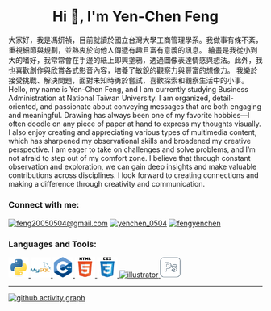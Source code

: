 <h1 align="center">Hi 👋, I'm Yen-Chen Feng</h1>

<p>大家好，我是馮妍禎，目前就讀於國立台灣大學工商管理學系。我做事有條不紊，重視細節與規劃，並熱衷於向他人傳遞有趣且富有意義的訊息。
繪畫是我從小到大的嗜好，我常常會在手邊的紙上即興塗鴉，透過圖像表達情感與想法。此外，我也喜歡創作與欣賞各式影音內容，培養了敏銳的觀察力與豐富的想像力。
我樂於接受挑戰、解決問題，面對未知時勇於嘗試，喜歡探索和觀察生活中的小事。
Hello, my name is Yen-Chen Feng, and I am currently studying Business Administration at National Taiwan University. I am organized, detail-oriented, and passionate about conveying messages that are both engaging and meaningful.
Drawing has always been one of my favorite hobbies—I often doodle on any piece of paper at hand to express my thoughts visually. I also enjoy creating and appreciating various types of multimedia content, which has sharpened my observational skills and broadened my creative perspective.
I am eager to take on challenges and solve problems, and I’m not afraid to step out of my comfort zone. I believe that through constant observation and exploration, we can gain deep insights and make valuable contributions across disciplines. I look forward to creating connections and making a difference through creativity and communication.</p>

<h3 align="left">Connect with me:</h3>

<p align="left">
<a href="mailto:feng20050504@gmail.com" ><img align="center" src="https://cdn.jsdelivr.net/npm/simple-icons@v11/icons/gmail.svg" alt="feng20050504@gmail.com" height="30" width="40" /></a>
<a href="https://instagram.com/yenchen_0504" target="blank"><img align="center" src="https://raw.githubusercontent.com/rahuldkjain/github-profile-readme-generator/master/src/images/icons/Social/instagram.svg" alt="yenchen_0504" height="30" width="40" /></a>
<a href="https://linkedin.com/in/fengyenchen" target="blank"><img align="center" src="https://raw.githubusercontent.com/rahuldkjain/github-profile-readme-generator/master/src/images/icons/Social/linked-in-alt.svg" alt="fengyenchen" height="30" width="40" /></a>
</p>

<h3 align="left">Languages and Tools:</h3>

<p align="left"> 
<a href="https://www.python.org" target="_blank" rel="noreferrer"> <img src="https://raw.githubusercontent.com/devicons/devicon/master/icons/python/python-original.svg" alt="python" width="40" height="40"/> </a> 
<a href="https://www.mysql.com/" target="_blank" rel="noreferrer"> <img src="https://raw.githubusercontent.com/devicons/devicon/master/icons/mysql/mysql-original-wordmark.svg" alt="mysql" width="40" height="40"/> </a> 
<a href="https://www.w3schools.com/cpp/" target="_blank" rel="noreferrer"> <img src="https://raw.githubusercontent.com/devicons/devicon/master/icons/cplusplus/cplusplus-original.svg" alt="cplusplus" width="40" height="40"/> </a> 
<a href="https://www.w3.org/html/" target="_blank" rel="noreferrer"> <img src="https://raw.githubusercontent.com/devicons/devicon/master/icons/html5/html5-original-wordmark.svg" alt="html5" width="40" height="40"/> </a> 
<a href="https://www.w3schools.com/css/" target="_blank" rel="noreferrer"> <img src="https://raw.githubusercontent.com/devicons/devicon/master/icons/css3/css3-original-wordmark.svg" alt="css3" width="40" height="40"/> </a> 
<a href="https://www.adobe.com/in/products/illustrator.html" target="_blank" rel="noreferrer"> <img src="https://www.vectorlogo.zone/logos/adobe_illustrator/adobe_illustrator-icon.svg" alt="illustrator" width="40" height="40"/> </a>
<a href="https://www.photoshop.com/en" target="_blank" rel="noreferrer"> <img src="https://raw.githubusercontent.com/devicons/devicon/master/icons/photoshop/photoshop-line.svg" alt="photoshop" width="40" height="40"/> </a>
</p>

---

[![github activity graph](https://github-readme-activity-graph.vercel.app/graph?username=fengyenchen&bg_color=fff5b8&color=e87d7d&line=8d8c8b&point=635f5f&area=true&hide_border=true)](https://github.com/ashutosh00710/github-readme-activity-graph)




<!--
**fengyenchen/fengyenchen** is a ✨ _special_ ✨ repository because its `README.md` (this file) appears on your GitHub profile.

Here are some ideas to get you started:

- 🔭 I’m currently working on ...
- 🌱 I’m currently learning ...
- 👯 I’m looking to collaborate on ...
- 🤔 I’m looking for help with ...
- 💬 Ask me about ...
- 📫 How to reach me: ...
- 😄 Pronouns: ...
- ⚡ Fun fact: ...
-->
